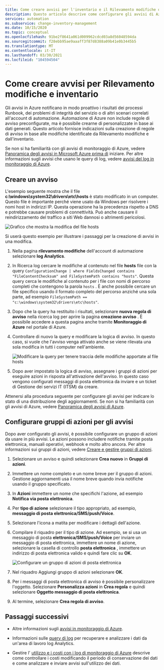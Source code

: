 ```yaml
---
title: Come creare avvisi per l'inventario e il Rilevamento modifiche di automazione di Azure
description: Questo articolo descrive come configurare gli avvisi di Azure per notificare lo stato delle modifiche rilevate da Rilevamento modifiche e dall'inventario.
services: automation
ms.subservice: change-inventory-management
ms.date: 10/15/2020
ms.topic: conceptual
ms.openlocfilehash: 91be2f8641a061d009962cdcd03a8d56048594da
ms.sourcegitcommit: f28ebb95ae9aaaff3f87d8388a09b41e0b3445b5
ms.translationtype: MT
ms.contentlocale: it-IT
ms.lasthandoff: 03/30/2021
ms.locfileid: "104594504"
---
```

# <a name="how-to-create-alerts-for-change-tracking-and-inventory"></a>Come creare avvisi per Rilevamento modifiche e inventario

Gli avvisi in Azure notificano in modo proattivo i risultati dei processi Runbook, dei problemi di integrità del servizio o di altri scenari correlati all'account di automazione. Automazione di Azure non include regole di avviso preconfigurate, ma è possibile crearne di personalizzate in base ai dati generati. Questo articolo fornisce indicazioni sulla creazione di regole di avviso in base alle modifiche identificate da Rilevamento modifiche e dall'inventario.

Se non si ha familiarità con gli avvisi di monitoraggio di Azure, vedere [Panoramica degli avvisi in Microsoft Azure prima di](../../azure-monitor/alerts/alerts-overview.md) iniziare. Per altre informazioni sugli avvisi che usano le query di log, vedere [avvisi del log in monitoraggio di Azure](../../azure-monitor/alerts/alerts-unified-log.md).

## <a name="create-alert"></a>Creare un avviso

L'esempio seguente mostra che il file **c:\windows\system32\drivers\etc\hosts** è stato modificato in un computer. Questo file è importante perché viene usato da Windows per risolvere i nomi host in indirizzi IP. Questa operazione ha la precedenza rispetto a DNS e potrebbe causare problemi di connettività. Può anche causare il reindirizzamento del traffico a siti Web dannosi o altrimenti pericolosi.

![Grafico che mostra la modifica del file hosts](./media/configure-alerts/changes.png)

Si userà questo esempio per illustrare i passaggi per la creazione di avvisi in una modifica.

1. Nella pagina **rilevamento modifiche** dell'account di automazione selezionare **log Analytics**.

2. In Ricerca log cercare le modifiche al contenuto nel file **hosts** file con la query `ConfigurationChange | where FieldsChanged contains "FileContentChecksum" and FileSystemPath contains "hosts"`. Questa query cerca le modifiche al contenuto per i file con nomi di percorso completi che contengono la parola `hosts` . È anche possibile cercare un file specifico usando il formato completo del percorso anziché una sola parte, ad esempio `FileSystemPath == "c:\windows\system32\drivers\etc\hosts"`.

3. Dopo che la query ha restituito i risultati, selezionare **nuova regola di avviso** nella ricerca log per aprire la pagina **creazione avviso** . È possibile accedere a questa pagina anche tramite **Monitoraggio di Azure** nel portale di Azure.

4. Controllare di nuovo la query e modificare la logica di avviso. In questo caso, si vuole che l'avviso venga attivato anche se viene rilevata una sola modifica in tutti i computer nell'ambiente.

    ![Modificare la query per tenere traccia delle modifiche apportate al file hosts](./media/configure-alerts/change-query.png)

5. Dopo aver impostato la logica di avviso, assegnare i gruppi di azioni per eseguire azioni in risposta all'attivazione dell'avviso. In questo caso vengono configurati messaggi di posta elettronica da inviare e un ticket di Gestione dei servizi IT (ITSM) da creare.

Attenersi alla procedura seguente per configurare gli avvisi per indicare lo stato di una distribuzione degli aggiornamenti. Se non si ha familiarità con gli avvisi di Azure, vedere [Panoramica degli avvisi di Azure](../../azure-monitor/alerts/alerts-overview.md).

## <a name="configure-action-groups-for-your-alerts"></a>Configurare gruppi di azioni per gli avvisi

Dopo aver configurato gli avvisi, è possibile configurare un gruppo di azioni da usare in più avvisi. Le azioni possono includere notifiche tramite posta elettronica, manuali operativi, webhook e molto altro ancora. Per altre informazioni sui gruppi di azioni, vedere [Creare e gestire gruppi di azioni](../../azure-monitor/alerts/action-groups.md).

1. Selezionare un avviso e quindi selezionare **Crea nuovo** in **Gruppi di azioni**.

2. Immettere un nome completo e un nome breve per il gruppo di azioni. Gestione aggiornamenti usa il nome breve quando invia notifiche usando il gruppo specificato.

3. In **Azioni** immettere un nome che specifichi l'azione, ad esempio **Notifica via posta elettronica**.

4. Per **tipo di azione** selezionare il tipo appropriato, ad esempio, **messaggio di posta elettronica/SMS/push/Voice**.

5. Selezionare l'icona a matita per modificare i dettagli dell'azione.

6. Compilare il riquadro per il tipo di azione. Ad esempio, se si usa un messaggio di posta **elettronica/SMS/push/Voice** per inviare un messaggio di posta elettronica, immettere un nome di azione, selezionare la casella di controllo **posta elettronica** , immettere un indirizzo di posta elettronica valido e quindi fare clic su **OK**.

    ![Configurare un gruppo di azioni di posta elettronica](./media/configure-alerts/configure-email-action-group.png)

7. Nel riquadro Aggiungi gruppo di azioni selezionare **OK**.

8. Per i messaggi di posta elettronica di avviso è possibile personalizzare l'oggetto. Selezionare **Personalizza azioni** in **Crea regola** e quindi selezionare **Oggetto messaggio di posta elettronica**.

9. Al termine, selezionare **Crea regola di avviso**.

## <a name="next-steps"></a>Passaggi successivi

* Altre informazioni sugli [avvisi in monitoraggio di Azure](../../azure-monitor/alerts/alerts-overview.md).

* Informazioni sulle [query di log](../../azure-monitor/logs/log-query-overview.md) per recuperare e analizzare i dati da un'area di lavoro log Analytics.

* Gestire l' [utilizzo e i costi con i log di monitoraggio di Azure](../../azure-monitor/logs/manage-cost-storage.md) descrive come controllare i costi modificando il periodo di conservazione dei dati e come analizzare e inviare avvisi sull'utilizzo dei dati.